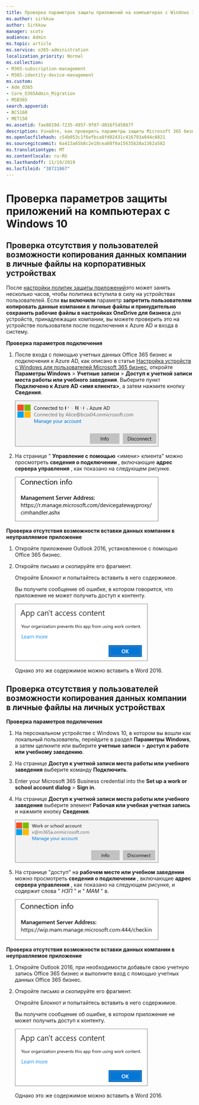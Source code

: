 ```yaml
---
title: Проверка параметров защиты приложений на компьютерах с Windows 10
ms.author: sirkkuw
author: Sirkkuw
manager: scotv
audience: Admin
ms.topic: article
ms.service: o365-administration
localization_priority: Normal
ms.collection:
- M365-subscription-management
- M365-identity-device-management
ms.custom:
- Adm_O365
- Core_O365Admin_Migration
- MSB365
search.appverid:
- BCS160
- MET150
ms.assetid: fae8819d-7235-495f-9f07-d016f545887f
description: Узнайте, как проверить параметры защиты Microsoft 365 бизнес-приложений на устройствах с Windows 10.
ms.openlocfilehash: c54b053c1f6efbca8fd02431c416793a044c6821
ms.sourcegitcommit: 6a413a65b8c2e10cea08f0a15635b28a1362a582
ms.translationtype: MT
ms.contentlocale: ru-RU
ms.lasthandoff: 11/19/2019
ms.locfileid: "38721867"
---
```

# <a name="validate-app-protection-settings-on-windows-10-pcs"></a>Проверка параметров защиты приложений на компьютерах с Windows 10

## <a name="verify-that-users-cannot-copy-company-data-to-personal-files-on-corporate-devices"></a>Проверка отсутствия у пользователей возможности копирования данных компании в личные файлы на корпоративных устройствах

После [настройки политик защиты приложений](protection-settings-for-windows-10-devices.md)это может занять несколько часов, чтобы политика вступила в силу на устройствах пользователей. Если **вы включили** параметр **запретить пользователям копировать данные компании в личные файлы и принудительно сохранить рабочие файлы в настройках OneDrive для бизнеса** для устройств, принадлежащих компании, вы можете проверить это на устройстве пользователя после подключения к Azure AD и входа в систему. 
  
 **Проверка параметров подключения**
  
1. После входа с помощью учетных данных Office 365 бизнес и подключения к Azure AD, как описано в статье [Настройка устройств с Windows для пользователей Microsoft 365 бизнес](set-up-windows-devices.md), откройте **Параметры Windows** \> **Учетные записи** \> **Доступ к учетной записи места работы или учебного заведения**. Выберите пункт **Подключено к Azure AD \<имя клиента\>**, а затем нажмите кнопку **Сведения**.
    
    ![Click or tap Info on the Connected to Azure AD dialog.](media/a36ede2b-d1a0-4d4e-8ea7-af39b4b63890.png)
  
2. На странице " **Управление с помощью** \<имени\> клиента" можно просмотреть **сведения о подключении** , включающие **адрес сервера управления** , как показано на следующем рисунке. 
    
    ![Managed by page shows connection info of the device manager URL.](media/47515a8e-2d0c-4bea-99f0-6b2545b88a11.png)
  
 **Проверка отсутствия возможности вставки данных компании в неуправляемое приложение**
  
1. Откройте приложение Outlook 2016, установленное с помощью Office 365 бизнес.
    
2. Откройте письмо и скопируйте его фрагмент.
    
    Откройте Блокнот и попытайтесь вставить в него содержимое.
    
    Вы получите сообщение об ошибке, в котором говорится, что приложение не может получить доступ к контенту.
    
    ![A dialog that states app can't access content when you paste into an unmanaged app.](media/5e82b154-cf2f-43c8-ae80-b45d8ad80e56.png)
  
    Однако это же содержимое можно вставить в Word 2016.
    
## <a name="verify-that-users-cannot-copy-company-data-to-personal-files-on-personal-devices"></a>Проверка отсутствия у пользователей возможности копирования данных компании в личные файлы на личных устройствах

 **Проверка параметров подключения**
  
1. На персональном устройстве с Windows 10, в котором вы вошли как локальный пользователь, перейдите в раздел **Параметры Windows**, а затем щелкните или выберите **учетные записи** \> **доступ к работе или учебному заведению**.
    
2. На странице **Доступ к учетной записи места работы или учебного заведения** выберите команду **Подключить**.
    
3. Enter your Microsoft 365 Business credential into the **Set up a work or school account dialog** \> **Sign in**.
    
4. На странице **Доступ к учетной записи места работы или учебного заведения** выберите элемент **Рабочая или учебная учетная запись** и нажмите кнопку **Сведения**.
    
    ![Щелкните или нажмите кнопку Сведения в диалоговом окне Рабочая или учебная учетная запись.](media/63bd8b32-cb32-4afa-8ce0-6070ac403abc.png)
  
5. На странице "доступ" на **рабочем месте или учебном заведении** можно просмотреть **сведения о подключении** , включающие **адрес сервера управления** , как показано на следующем рисунке, и содержит слова " *НЗП* " и " *MAM* " в. 
    
    ![Managed by page shows connection info URL that includes the words mam and wpi.](media/abd4eaf4-44fa-4538-a3e8-1e0d331dfe1e.png)
  
 **Проверка отсутствия возможности вставки данных компании в неуправляемое приложение**
  
1. Откройте Outlook 2016, при необходимости добавьте свою учетную запись Office 365 бизнес и выполните вход с помощью учетных данных Office 365 бизнес.
    
2. Откройте письмо и скопируйте его фрагмент.
    
    Откройте Блокнот и попытайтесь вставить в него содержимое.
    
    Вы получите сообщение об ошибке, в котором приложение не может получить доступ к контенту.
    
    ![A dialog that states app can't access content when you paste into an unmanaged app.](media/5e82b154-cf2f-43c8-ae80-b45d8ad80e56.png)
  
    Однако это же содержимое можно вставить в Word 2016.
    

